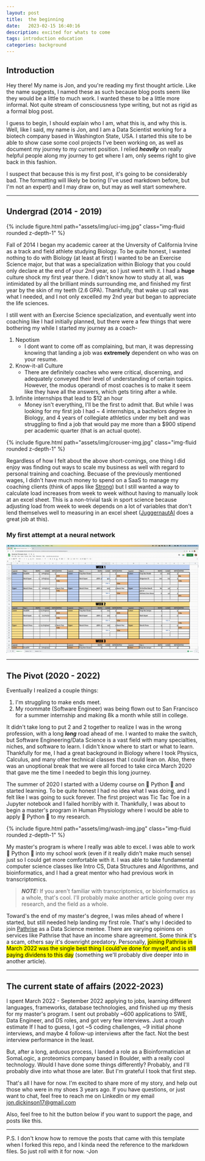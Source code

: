 ```yaml
---
layout: post
title:  the beginning
date:   2023-02-15 16:40:16
description: excited for whats to come
tags: introduction education
categories: background
---
```


## Introduction

Hey there! My name is Jon, and you're reading my first thought article. Like the name suggests, I named these as such because blog posts seem like they would be a little to much work. I wanted these to be a little more informal. Not quite stream of consciousness type writing, but not as rigid as a formal blog post.

I guess to begin, I should explain who I am, what this is, and why this is. Well, like I said, my name is Jon, and I am a Data Scientist working for a biotech company based in Washington State, USA. I started this site to be able to show case some cool projects I've been working on, as well as document my journey to my current position. I relied ***heavily*** on really helpful people along my journey to get where I am, only seems right to give back in this fashion.

I suspect that because this is my first post, it's going to be considerably bad. The formatting will likely be boring (I've used markdown before, but I'm not an expert) and I may draw on, but may as well start somewhere.

<hr>

## Undergrad (2014 - 2019)

<div class="row mt-3">
    <div class="col-sm mt-3 mt-md-0">
        {% include figure.html path="assets/img/uci-img.jpg" class="img-fluid rounded z-depth-1" %}
    </div>
</div>

Fall of 2014 I began my academic career at the Unversity of California Irvine as a track and field athlete studying Biology. To be quite honest, I wanted nothing to do with Biology (at least at first) I wanted to be an Exercise Science major, but that was a specialization within Biology that you could only declare at the end of your 2nd year, so I just went with it. I had a **huge** culture shock my first year there. I didn't know how to study at all, was intimidated by all the brilliant minds surrounding me, and finished my first year by the skin of my teeth (2.6 GPA). Thankfully, that wake up call was what I needed, and I not only excelled my 2nd year but began to appreciate the life sciences.

I still went with an Exercise Science specialization, and eventually went into coaching like I had initially planned, but there were a few things that were bothering my while I started my journey as a coach-

1. Nepotism
    - I dont want to come off as complaining, but man, it was depressing knowing that landing a job was **extremely** dependent on who was on your resume.
2. Know-it-all Culture
    - There are definitely coaches who were critical, discerning, and adequately conveyed their level of understanding of certain topics. However, the modus operandi of most coaches is to make it seem like they have all the answers, which gets tiring after a while.
3. Infinite internships that lead to $12 an hour
    - Money isn't everything, I'll be the first to admit that. But while I was looking for my first job I had ~ 4 internships, a bachelors degree in Biology, and 4 years of collegiate athletics under my belt and was struggling to find a job that would pay me more than a $900 stipend per academic quarter (that is an actual quote).

<div class="row mt-3">
    <div class="col-sm mt-3 mt-md-0">
        {% include figure.html path="assets/img/crouser-img.jpg" class="img-fluid rounded z-depth-1" %}
    </div>
</div>

Regardless of how I felt about the above short-comings, one thing I did enjoy was finding out ways to scale my business as well with regard to personal training and coaching. Becuase of the previously mentioned wages, I didn't have much money to spend on a SaaS to manage my coaching clients (think of apps like [Strong](https://www.strong.app/)) but I still wanted a way to calculate load increases from week to week without having to manually look at an excel sheet. This is a non-trivial task in sport science because adjusting load from week to week depends on a lot of variables that don't lend themselves well to measuring in an excel sheet ([JuggernautAI](https://www.juggernautai.app/?gclid=Cj0KCQiAxbefBhDfARIsAL4XLRrkxePP-M93V3UyLTRbh0qs58Z62TtYSI-7YXKZnQozBmvTE-BOAfUaAo0SEALw_wcB) does a great job at this).

### My first attempt at a neural network

![Alt Text](https://github.com/jonathjd/jonathjd.github.io/blob/master/assets/img/automation.gif)

<hr>

## The Pivot (2020 - 2022)

Eventually I realized a couple things:
1. I'm struggling to make ends meet.
2. My roommate (Software Engineer) was being flown out to San Francisco for a summer internship and making 8k a month while still in college.

It didn't take long to put 2 and 2 together to realize I was in the wrong profession, with a long ***long*** road ahead of me. I wanted to make the switch, but Software Engineering/Data Science is a vast field with many specialties, niches, and software to learn. I didn't know where to start or what to learn. Thankfully for me, I had a great background in Biology where I took Physics, Calculus, and many other technical classes that I could lean on. Also, there was an unoptional break that we were all forced to take circa March 2020 that gave me the time I needed to begin this long journey.

The summer of 2020 I started with a Udemy course on 🐍 Python 🐍 and started learning. To be quite honest I had no idea what I was doing, and I felt like I was going to suck forever. The first project was Tic Tac Toe in a Jupyter notebook and I failed horribly with it. Thankfully, I was about to begin a master's program in Human Physiology where I would be able to apply 🐍 Python 🐍 to my research.

<div class="row mt-3">
    <div class="col-sm mt-3 mt-md-0">
        {% include figure.html path="assets/img/wash-img.jpg" class="img-fluid rounded z-depth-1" %}
    </div>
</div>

My master's program is where I really was able to excel. I was able to work 🐍 Python 🐍 into my school work (even if it really didn't make much sense) just so I could get more comfortable with it. I was able to take fundamental computer science classes like Intro CS, Data Structures and Algorithms, and bioinformatics, and I had a great mentor who had previous work in transcriptomics.

> **_NOTE:_** If you aren't familiar with transcriptomics, or bioinformatics as a whole, that's cool. I'll probably make another article going over my research, and the field as a whole. 

Toward's the end of my master's degree, I was miles ahead of where I started, but still needed help landing my first role. That's why I decided to join [Pathrise](https://www.pathrise.com/) as a Data Science mentee. There are varying opinions on services like Pathrise that have an income share agreement. Some think it's a scam, others say it's downright predatory. Personally, <mark>joining Pathrise in March 2022 was the single best thing I could've done for myself, and is still paying dividens to this day</mark> (something we'll probably dive deeper into in another article).

<hr>

## The current state of affairs (2022-2023)

I spent March 2022 - September 2022 applying to jobs, learning different languages, frameworks, database technologies, and finished up my thesis for my master's program. I sent out probably ~600 applications to SWE, Data Engineer, and DS roles, and got very few interviews. Just a rough estimate If I had to guess, I got ~5 coding challenges, ~9 initial phone interviews, and maybe 4 follow-up interviews after the fact. Not the best interview performance in the least.

But, after a long, arduous process, I landed a role as a Bioinformatician at SomaLogic, a proteomics company based in Boulder, with a really cool technology. Would I have done some things differently? Probably, and I'll probably dive into what those are later. But I'm grateful I took that first step.

That's all I have for now. I'm excited to share more of my story, and help out those who were in my shoes 3 years ago. If you have questions, or just want to chat, feel free to reach me on LinkedIn or my email jon.dickinson17@gmail.com

Also, feel free to hit the button below if you want to support the page, and posts like this.

<script type="text/javascript" src="https://cdnjs.buymeacoffee.com/1.0.0/button.prod.min.js" data-name="bmc-button" data-slug="jdickinson" data-color="#5F7FFF" data-emoji=""  data-font="Lato" data-text="Buy me a coffee" data-outline-color="#000000" data-font-color="#ffffff" data-coffee-color="#FFDD00" ></script>

<hr>

P.S. I don't know how to remove the posts that came with this template when I forked this repo, and I kinda need the reference to the markdown files. So just roll with it for now. -Jon